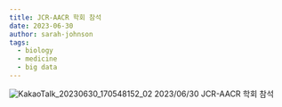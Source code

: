 ```yaml
---
title: JCR-AACR 학회 참석
date: 2023-06-30
author: sarah-johnson
tags:
  - biology
  - medicine
  - big data
---
```

![KakaoTalk_20230630_170548152_02](https://github.com/NEXGEM/nexgem.github.io/assets/128671139/084920a8-a250-440b-95d7-39dfd8c07de8)
2023/06/30 JCR-AACR 학회 참석
